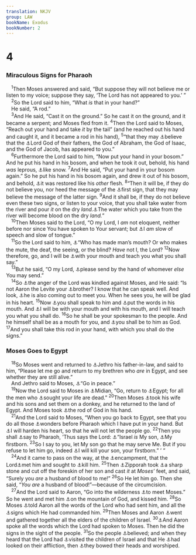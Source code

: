 ```yaml
---
translation: NKJV
group: LAW
bookName: Exodus 
bookNumber: 2
---
```


<div class="title"><h1>4</h1><h3>Miraculous Signs for Pharaoh</h3></div>
<span class="verse xu_4_1"> <sup>1</sup>Then Moses answered and said, “But suppose they will not believe me or listen to my voice; suppose they say, ‘The Lord has not appeared to you.’ ”<br/></span>
<span class="verse xu_4_2"> <sup>2</sup>So the Lord said to him, “What <i>is</i> that in your hand?”<br/> He said, “A rod.”<br/></span>
<span class="verse xu_4_3"> <sup>3</sup>And He said, “Cast it on the ground.” So he cast it on the ground, and it became a serpent; and Moses fled from it. </span>
<span class="verse xu_4_4"><sup>4</sup>Then the Lord said to Moses, “Reach out your hand and take <i>it</i> by the tail” (and he reached out his hand and caught it, and it became a rod in his hand), </span>
<span class="verse xu_4_5"><sup>5</sup>“that they may <a data-toggle="tooltip" data-placement="bottom" title="Ex. 4:31; 19:9">⚓</a>believe that the <a data-toggle="tooltip" data-placement="bottom" title="Gen. 28:13; 48:15; Ex. 3:6, 15">⚓</a>Lord God of their fathers, the God of Abraham, the God of Isaac, and the God of Jacob, has appeared to you.”<br/></span>
<span class="verse xu_4_6"> <sup>6</sup>Furthermore the Lord said to him, “Now put your hand in your bosom.” And he put his hand in his bosom, and when he took it out, behold, his hand <i>was</i> leprous, <a data-toggle="tooltip" data-placement="bottom" title="Num. 12:10; 2 Kin. 5:27">⚓</a>like snow. </span>
<span class="verse xu_4_7"><sup>7</sup>And He said, “Put your hand in your bosom again.” So he put his hand in his bosom again, and drew it out of his bosom, and behold, <a data-toggle="tooltip" data-placement="bottom" title="Num. 12:13–15; Deut. 32:39">⚓</a>it was restored like his <i>other</i> flesh. </span>
<span class="verse xu_4_8"><sup>8</sup>“Then it will be, if they do not believe you, nor heed the message of the <a data-toggle="tooltip" data-placement="bottom" title="Ex. 7:6–13">⚓</a>first sign, that they may believe the message of the latter sign. </span>
<span class="verse xu_4_9"><sup>9</sup>And it shall be, if they do not believe even these two signs, or listen to your voice, that you shall take water from the river and pour <i>it</i> on the dry <i>land.</i><a data-toggle="tooltip" data-placement="bottom" title="Ex. 7:19, 20">⚓</a>The water which you take from the river will become blood on the dry <i>land.</i>”<br/></span>
<span class="verse xu_4_10"> <sup>10</sup>Then Moses said to the Lord, “O my Lord, I <i>am</i> not eloquent, neither before nor since You have spoken to Your servant; but <a data-toggle="tooltip" data-placement="bottom" title="Ex. 3:11; 4:1; 6:12; Jer. 1:6">⚓</a>I <i>am</i> slow of speech and slow of tongue.”<br/></span>
<span class="verse xu_4_11"> <sup>11</sup>So the Lord said to him, <a data-toggle="tooltip" data-placement="bottom" title="Ps. 94:9; 146:8; Matt. 11:5; Luke 1:20, 64">⚓</a>“Who has made man’s mouth? Or who makes the mute, the deaf, the seeing, or the blind? <i>Have</i> not I, the Lord? </span>
<span class="verse xu_4_12"><sup>12</sup>Now therefore, go, and I will be <a data-toggle="tooltip" data-placement="bottom" title="Ex. 4:15, 16; Deut. 18:18; Is. 50:4; Jer. 1:9; (Matt. 10:19; Mark 13:11; Luke 12:11, 12; 21:14, 15)">⚓</a>with your mouth and teach you what you shall say.”<br/></span>
<span class="verse xu_4_13"> <sup>13</sup>But he said, “O my Lord, <a data-toggle="tooltip" data-placement="bottom" title="Jon. 1:3">⚓</a>please send by the hand of whomever <i>else</i> You may send.”<br/></span>
<span class="verse xu_4_14"> <sup>14</sup>So <a data-toggle="tooltip" data-placement="bottom" title="Num. 11:1, 33">⚓</a>the anger of the Lord was kindled against Moses, and He said: “Is not Aaron the Levite your <a data-toggle="tooltip" data-placement="bottom" title="Num. 26:59">⚓</a>brother? I know that he can speak well. And look, <a data-toggle="tooltip" data-placement="bottom" title="Ex. 4:27; 1 Sam. 10:2, 3, 5">⚓</a>he is also coming out to meet you. When he sees you, he will be glad in his heart. </span>
<span class="verse xu_4_15"><sup>15</sup>Now <a data-toggle="tooltip" data-placement="bottom" title="Ex. 4:12, 30; 7:1, 2">⚓</a>you shall speak to him and <a data-toggle="tooltip" data-placement="bottom" title="Num. 23:5, 12; Deut. 18:18; 2 Sam. 14:3, 19; Is. 51:16; 59:21; Jer. 1:9">⚓</a>put the words in his mouth. And <a data-toggle="tooltip" data-placement="bottom" title="Deut. 5:31">⚓</a>I will be with your mouth and with his mouth, and I will teach you what you shall do. </span>
<span class="verse xu_4_16"><sup>16</sup>So he shall be your spokesman to the people. And he himself shall be as a mouth for you, and <a data-toggle="tooltip" data-placement="bottom" title="Ex. 7:1, 2">⚓</a>you shall be to him as God. </span>
<span class="verse xu_4_17"><sup>17</sup>And you shall take this rod in your hand, with which you shall do the signs.”<br/></span>
<div class="title"><h3>Moses Goes to Egypt</h3></div>
<span class="verse xu_4_18"> <sup>18</sup>So Moses went and returned to <a data-toggle="tooltip" data-placement="bottom" title="Ex. 2:21; 3:1; 4:18">⚓</a>Jethro his father-in-law, and said to him, “Please let me go and return to my brethren who <i>are</i> in Egypt, and see whether they are still alive.”<br/> And Jethro said to Moses, <a data-toggle="tooltip" data-placement="bottom" title="Gen. 43:23; Judg. 18:6">⚓</a>“Go in peace.”<br/></span>
<span class="verse xu_4_19"> <sup>19</sup>Now the Lord said to Moses in <a data-toggle="tooltip" data-placement="bottom" title="Ex. 3:1; 18:1">⚓</a>Midian, “Go, return to <a data-toggle="tooltip" data-placement="bottom" title="Gen. 46:3, 6">⚓</a>Egypt; for all the men who <a data-toggle="tooltip" data-placement="bottom" title="Ex. 2:15, 23; Matt. 2:20">⚓</a>sought your life are dead.” </span>
<span class="verse xu_4_20"><sup>20</sup>Then Moses <a data-toggle="tooltip" data-placement="bottom" title="Ex. 18:2–5; Acts 7:29">⚓</a>took his wife and his sons and set them on a donkey, and he returned to the land of Egypt. And Moses took <a data-toggle="tooltip" data-placement="bottom" title="Ex. 4:17; 17:9; Num. 20:8, 9, 11">⚓</a>the rod of God in his hand.<br/></span>
<span class="verse xu_4_21"> <sup>21</sup>And the Lord said to Moses, “When you go back to Egypt, see that you do all those <a data-toggle="tooltip" data-placement="bottom" title="Ex. 3:20; 11:9, 10">⚓</a>wonders before Pharaoh which I have put in your hand. But <a data-toggle="tooltip" data-placement="bottom" title="Ex. 7:3, 13; 9:12, 35; 10:1, 20, 27; 14:4, 8; Deut. 2:30; Josh. 11:20; 1 Sam. 6:6; Is. 63:17; John 12:40; Rom. 9:18">⚓</a>I will harden his heart, so that he will not let the people go. </span>
<span class="verse xu_4_22"><sup>22</sup>Then you shall <a data-toggle="tooltip" data-placement="bottom" title="Ex. 5:1">⚓</a>say to Pharaoh, ‘Thus says the Lord: <a data-toggle="tooltip" data-placement="bottom" title="Is. 63:16; 64:8; Hos. 11:1; (Rom. 9:4; 2 Cor. 6:16, 18)">⚓</a>“Israel <i>is</i> My son, <a data-toggle="tooltip" data-placement="bottom" title="Jer. 31:9; (James 1:18)">⚓</a>My firstborn. </span>
<span class="verse xu_4_23"><sup>23</sup>So I say to you, let My son go that he may serve Me. But if you refuse to let him go, indeed <a data-toggle="tooltip" data-placement="bottom" title="Ex. 11:5; 12:29; Ps. 105:36; 135:8; 136:10">⚓</a>I will kill your son, your firstborn.” ’ ”<br/></span>
<span class="verse xu_4_24"> <sup>24</sup>And it came to pass on the way, at the <a data-toggle="tooltip" data-placement="bottom" title="Gen. 42:27">⚓</a>encampment, that the Lord<a data-toggle="tooltip" data-placement="bottom" title="Ex. 3:18; 5:3; Num. 22:22">⚓</a>met him and sought to <a data-toggle="tooltip" data-placement="bottom" title="Gen. 17:14">⚓</a>kill him. </span>
<span class="verse xu_4_25"><sup>25</sup>Then <a data-toggle="tooltip" data-placement="bottom" title="Ex. 2:21; 18:2">⚓</a>Zipporah took <a data-toggle="tooltip" data-placement="bottom" title="Gen. 17:14; Josh. 5:2, 3">⚓</a>a sharp stone and cut off the foreskin of her son and cast <i>it</i> at <i>Moses’</i> feet, and said, “Surely you <i>are</i> a husband of blood to me!” </span>
<span class="verse xu_4_26"><sup>26</sup>So He let him go. Then she said, “<i>You</i> <i>are</i> a husband of blood!”—because of the circumcision.<br/></span>
<span class="verse xu_4_27"> <sup>27</sup>And the Lord said to Aaron, “Go into the wilderness <a data-toggle="tooltip" data-placement="bottom" title="Ex. 4:14">⚓</a>to meet Moses.” So he went and met him <a data-toggle="tooltip" data-placement="bottom" title="Ex. 3:1; 18:5; 24:13">⚓</a>on the mountain of God, and kissed him. </span>
<span class="verse xu_4_28"><sup>28</sup>So Moses <a data-toggle="tooltip" data-placement="bottom" title="Ex. 4:15, 16">⚓</a>told Aaron all the words of the Lord who had sent him, and all the <a data-toggle="tooltip" data-placement="bottom" title="Ex. 4:8, 9">⚓</a>signs which He had commanded him. </span>
<span class="verse xu_4_29"><sup>29</sup>Then Moses and Aaron <a data-toggle="tooltip" data-placement="bottom" title="Ex. 3:16; 12:21">⚓</a>went and gathered together all the elders of the children of Israel. </span>
<span class="verse xu_4_30"><sup>30</sup><a data-toggle="tooltip" data-placement="bottom" title="Ex. 4:15, 16">⚓</a>And Aaron spoke all the words which the Lord had spoken to Moses. Then he did the signs in the sight of the people. </span>
<span class="verse xu_4_31"><sup>31</sup>So the people <a data-toggle="tooltip" data-placement="bottom" title="Ex. 3:18; 4:8, 9; 19:9">⚓</a>believed; and when they heard that the Lord had <a data-toggle="tooltip" data-placement="bottom" title="Gen. 50:24; Ex. 3:16">⚓</a>visited the children of Israel and that He <a data-toggle="tooltip" data-placement="bottom" title="Ex. 2:25; 3:7">⚓</a>had looked on their affliction, then <a data-toggle="tooltip" data-placement="bottom" title="Gen. 24:26; Ex. 12:27; 1 Chr. 29:20">⚓</a>they bowed their heads and worshiped.<br/></span>
